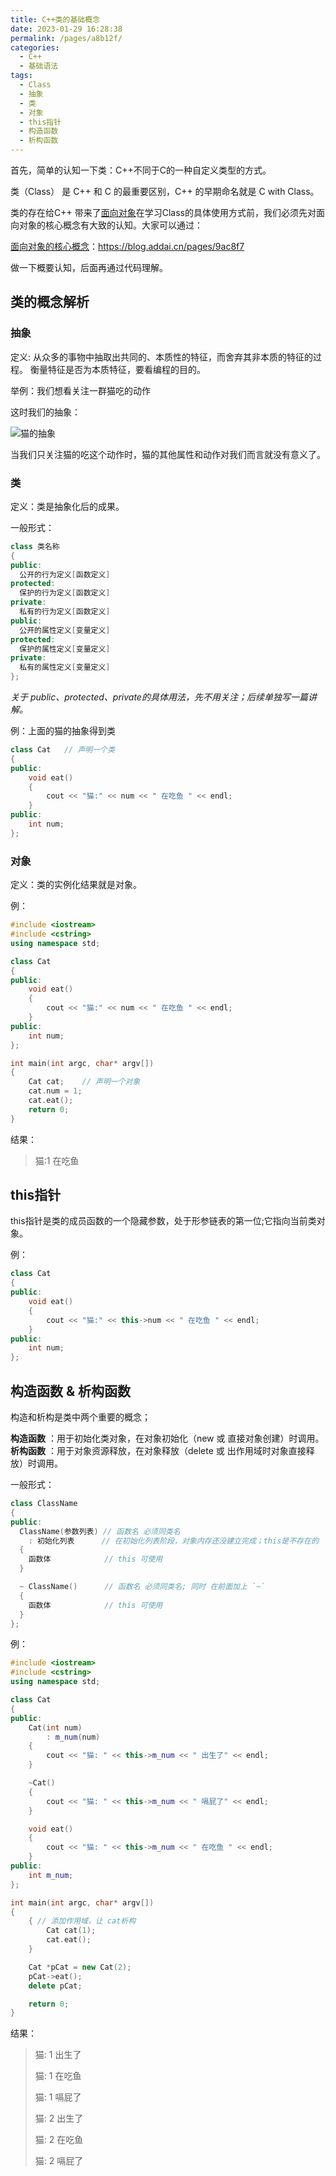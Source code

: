```yaml
---
title: C++类的基础概念
date: 2023-01-29 16:28:38
permalink: /pages/a8b12f/
categories:
  - C++
  - 基础语法
tags:
  - Class
  - 抽象
  - 类
  - 对象
  - this指针
  - 构造函数
  - 析构函数
---
```


首先，简单的认知一下类：C++不同于C的一种自定义类型的方式。

类（Class） 是 C++ 和 C 的最重要区别，C++ 的早期命名就是 C with Class。

类的存在给C++ 带来了[面向对象](https://blog.addai.cn/pages/9ac8f7)在学习Class的具体使用方式前，我们必须先对面向对象的核心概念有大致的认知。大家可以通过：

[面向对象的核心概念](https://blog.addai.cn/pages/9ac8f7)：https://blog.addai.cn/pages/9ac8f7 

做一下概要认知，后面再通过代码理解。

<!-- more -->

## 类的概念解析
### 抽象

定义: 从众多的事物中抽取出共同的、本质性的特征，而舍弃其非本质的特征的过程。
衡量特征是否为本质特征，要看编程的目的。



举例：我们想看关注一群猫吃的动作

这时我们的抽象：

![猫的抽象](https://cdn.addai.cn/博客//202302021210816.png)

当我们只关注猫的吃这个动作时，猫的其他属性和动作对我们而言就没有意义了。

### 类

定义：类是抽象化后的成果。

一般形式：
```cpp
class 类名称
{
public:
  公开的行为定义[函数定义]
protected:
  保护的行为定义[函数定义]
private:
  私有的行为定义[函数定义]
public:
  公开的属性定义[变量定义]
protected:
  保护的属性定义[变量定义]
private:
  私有的属性定义[变量定义]
};
```

*关于 public、protected、private的具体用法，先不用关注；后续单独写一篇讲解。*

例：上面的猫的抽象得到类

```cpp
class Cat   // 声明一个类
{
public:
	void eat()
	{
		cout << "猫:" << num << " 在吃鱼 " << endl;
	}
public:
	int num;
};
```
### 对象

定义：类的实例化结果就是对象。

例：
```cpp
#include <iostream>
#include <cstring>
using namespace std;

class Cat
{
public:
	void eat()
	{
		cout << "猫:" << num << " 在吃鱼 " << endl;
	}
public:
	int num;
};

int main(int argc, char* argv[])
{
	Cat cat;    // 声明一个对象
	cat.num = 1;
	cat.eat();
	return 0;
}
```

结果：
>
> 猫:1 在吃鱼 
>

## this指针

this指针是类的成员函数的一个隐藏参数，处于形参链表的第一位;它指向当前类对象。

例：

```cpp
class Cat
{
public:
	void eat()
	{
		cout << "猫:" << this->num << " 在吃鱼 " << endl;
	}
public:
	int num;
};
```


## 构造函数 & 析构函数

构造和析构是类中两个重要的概念；

**构造函数** ：用于初始化类对象，在对象初始化（new 或 直接对象创建）时调用。
**析构函数** ：用于对象资源释放，在对象释放（delete 或 出作用域时对象直接释放）时调用。

一般形式：
```cpp
class ClassName
{
public:
  ClassName(参数列表) // 函数名 必须同类名
    : 初始化列表      // 在初始化列表阶段，对象内存还没建立完成；this是不存在的
  {
    函数体            // this 可使用
  }

  ~ ClassName()      // 函数名 必须同类名; 同时 在前面加上 `~`
  {
    函数体            // this 可使用
  }
};

```

例：

```cpp
#include <iostream>
#include <cstring>
using namespace std;

class Cat
{
public:
	Cat(int num)
		: m_num(num)
	{
		cout << "猫: " << this->m_num << " 出生了" << endl;
	}

	~Cat()
	{
		cout << "猫: " << this->m_num << " 嗝屁了" << endl;
	}

	void eat()
	{
		cout << "猫: " << this->m_num << " 在吃鱼 " << endl;
	}
public:
	int m_num;
};

int main(int argc, char* argv[])
{
	{ // 添加作用域，让 cat析构
		Cat cat(1);
		cat.eat();
	}

	Cat *pCat = new Cat(2);
	pCat->eat();
	delete pCat;

	return 0;
}
```

结果：
> 猫: 1 出生了
> 
> 猫: 1 在吃鱼 
> 
> 猫: 1 嗝屁了
> 
> 猫: 2 出生了
> 
> 猫: 2 在吃鱼 
> 
> 猫: 2 嗝屁了
